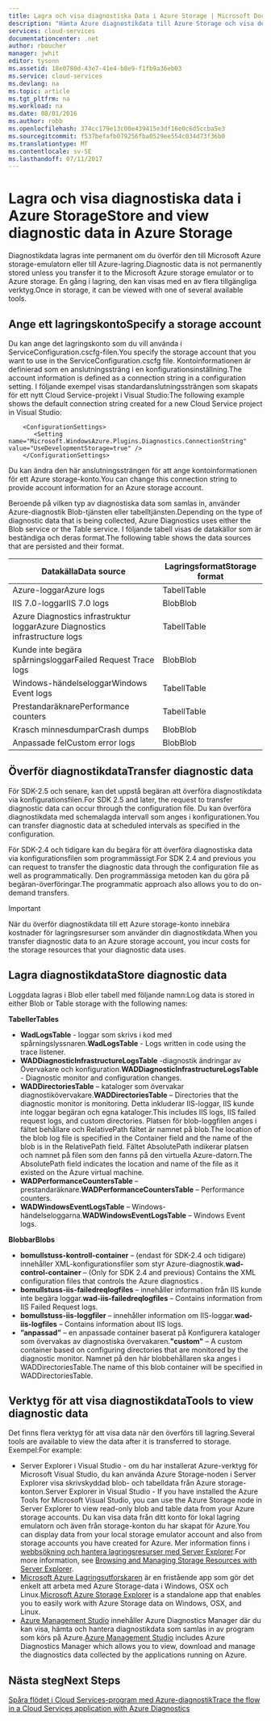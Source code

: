 ```yaml
---
title: Lagra och visa diagnostiska Data i Azure Storage | Microsoft Docs
description: "Hämta Azure diagnostikdata till Azure Storage och visa den"
services: cloud-services
documentationcenter: .net
author: rboucher
manager: jwhit
editor: tysonn
ms.assetid: 18e0780d-43e7-41e4-b8e9-f1fb9a36eb03
ms.service: cloud-services
ms.devlang: na
ms.topic: article
ms.tgt_pltfrm: na
ms.workload: na
ms.date: 08/01/2016
ms.author: robb
ms.openlocfilehash: 374cc179e13c00e439415e3df16e0c6d5ccba5e3
ms.sourcegitcommit: f537befafb079256fba0529ee554c034d73f36b0
ms.translationtype: MT
ms.contentlocale: sv-SE
ms.lasthandoff: 07/11/2017
---
```

# <a name="store-and-view-diagnostic-data-in-azure-storage"></a><span data-ttu-id="2a118-103">Lagra och visa diagnostiska data i Azure Storage</span><span class="sxs-lookup"><span data-stu-id="2a118-103">Store and view diagnostic data in Azure Storage</span></span>
<span data-ttu-id="2a118-104">Diagnostikdata lagras inte permanent om du överför den till Microsoft Azure storage-emulatorn eller till Azure-lagring.</span><span class="sxs-lookup"><span data-stu-id="2a118-104">Diagnostic data is not permanently stored unless you transfer it to the Microsoft Azure storage emulator or to Azure storage.</span></span> <span data-ttu-id="2a118-105">En gång i lagring, den kan visas med en av flera tillgängliga verktyg.</span><span class="sxs-lookup"><span data-stu-id="2a118-105">Once in storage, it can be viewed with one of several available tools.</span></span>

## <a name="specify-a-storage-account"></a><span data-ttu-id="2a118-106">Ange ett lagringskonto</span><span class="sxs-lookup"><span data-stu-id="2a118-106">Specify a storage account</span></span>
<span data-ttu-id="2a118-107">Du kan ange det lagringskonto som du vill använda i ServiceConfiguration.cscfg-filen.</span><span class="sxs-lookup"><span data-stu-id="2a118-107">You specify the storage account that you want to use in the ServiceConfiguration.cscfg file.</span></span> <span data-ttu-id="2a118-108">Kontoinformationen är definierad som en anslutningssträng i en konfigurationsinställning.</span><span class="sxs-lookup"><span data-stu-id="2a118-108">The account information is defined as a connection string in a configuration setting.</span></span> <span data-ttu-id="2a118-109">I följande exempel visas standardanslutningssträngen som skapats för ett nytt Cloud Service-projekt i Visual Studio:</span><span class="sxs-lookup"><span data-stu-id="2a118-109">The following example shows the default connection string created for a new Cloud Service project in  Visual Studio:</span></span>

```
    <ConfigurationSettings>
       <Setting name="Microsoft.WindowsAzure.Plugins.Diagnostics.ConnectionString" value="UseDevelopmentStorage=true" />
    </ConfigurationSettings>
```

<span data-ttu-id="2a118-110">Du kan ändra den här anslutningssträngen för att ange kontoinformationen för ett Azure storage-konto.</span><span class="sxs-lookup"><span data-stu-id="2a118-110">You can change this connection string to provide account information for an Azure storage account.</span></span>

<span data-ttu-id="2a118-111">Beroende på vilken typ av diagnostiska data som samlas in, använder Azure-diagnostik Blob-tjänsten eller tabelltjänsten.</span><span class="sxs-lookup"><span data-stu-id="2a118-111">Depending on the type of diagnostic data that is being collected, Azure Diagnostics uses either the Blob service or the Table service.</span></span> <span data-ttu-id="2a118-112">I följande tabell visas de datakällor som är beständiga och deras format.</span><span class="sxs-lookup"><span data-stu-id="2a118-112">The following table shows the data sources that are persisted and their format.</span></span>

| <span data-ttu-id="2a118-113">Datakälla</span><span class="sxs-lookup"><span data-stu-id="2a118-113">Data source</span></span> | <span data-ttu-id="2a118-114">Lagringsformat</span><span class="sxs-lookup"><span data-stu-id="2a118-114">Storage format</span></span> |
| --- | --- |
| <span data-ttu-id="2a118-115">Azure-loggar</span><span class="sxs-lookup"><span data-stu-id="2a118-115">Azure logs</span></span> |<span data-ttu-id="2a118-116">Tabell</span><span class="sxs-lookup"><span data-stu-id="2a118-116">Table</span></span> |
| <span data-ttu-id="2a118-117">IIS 7.0-loggar</span><span class="sxs-lookup"><span data-stu-id="2a118-117">IIS 7.0 logs</span></span> |<span data-ttu-id="2a118-118">Blob</span><span class="sxs-lookup"><span data-stu-id="2a118-118">Blob</span></span> |
| <span data-ttu-id="2a118-119">Azure Diagnostics infrastruktur loggar</span><span class="sxs-lookup"><span data-stu-id="2a118-119">Azure Diagnostics infrastructure logs</span></span> |<span data-ttu-id="2a118-120">Tabell</span><span class="sxs-lookup"><span data-stu-id="2a118-120">Table</span></span> |
| <span data-ttu-id="2a118-121">Kunde inte begära spårningsloggar</span><span class="sxs-lookup"><span data-stu-id="2a118-121">Failed Request Trace logs</span></span> |<span data-ttu-id="2a118-122">Blob</span><span class="sxs-lookup"><span data-stu-id="2a118-122">Blob</span></span> |
| <span data-ttu-id="2a118-123">Windows-händelseloggar</span><span class="sxs-lookup"><span data-stu-id="2a118-123">Windows Event logs</span></span> |<span data-ttu-id="2a118-124">Tabell</span><span class="sxs-lookup"><span data-stu-id="2a118-124">Table</span></span> |
| <span data-ttu-id="2a118-125">Prestandaräknare</span><span class="sxs-lookup"><span data-stu-id="2a118-125">Performance counters</span></span> |<span data-ttu-id="2a118-126">Tabell</span><span class="sxs-lookup"><span data-stu-id="2a118-126">Table</span></span> |
| <span data-ttu-id="2a118-127">Krasch minnesdumpar</span><span class="sxs-lookup"><span data-stu-id="2a118-127">Crash dumps</span></span> |<span data-ttu-id="2a118-128">Blob</span><span class="sxs-lookup"><span data-stu-id="2a118-128">Blob</span></span> |
| <span data-ttu-id="2a118-129">Anpassade fel</span><span class="sxs-lookup"><span data-stu-id="2a118-129">Custom error logs</span></span> |<span data-ttu-id="2a118-130">Blob</span><span class="sxs-lookup"><span data-stu-id="2a118-130">Blob</span></span> |

## <a name="transfer-diagnostic-data"></a><span data-ttu-id="2a118-131">Överför diagnostikdata</span><span class="sxs-lookup"><span data-stu-id="2a118-131">Transfer diagnostic data</span></span>
<span data-ttu-id="2a118-132">För SDK-2.5 och senare, kan det uppstå begäran att överföra diagnostikdata via konfigurationsfilen.</span><span class="sxs-lookup"><span data-stu-id="2a118-132">For SDK 2.5 and later, the request to transfer diagnostic data can occur through the configuration file.</span></span> <span data-ttu-id="2a118-133">Du kan överföra diagnostikdata med schemalagda intervall som anges i konfigurationen.</span><span class="sxs-lookup"><span data-stu-id="2a118-133">You can transfer diagnostic data at scheduled intervals as specified in the configuration.</span></span>

<span data-ttu-id="2a118-134">För SDK-2.4 och tidigare kan du begära för att överföra diagnostiska data via konfigurationsfilen som programmässigt.</span><span class="sxs-lookup"><span data-stu-id="2a118-134">For SDK 2.4 and previous you can request to transfer the diagnostic data through the configuration file as well as programmatically.</span></span> <span data-ttu-id="2a118-135">Den programmässiga metoden kan du göra på begäran-överföringar.</span><span class="sxs-lookup"><span data-stu-id="2a118-135">The programmatic approach also allows you to do on-demand transfers.</span></span>

> [!IMPORTANT]
> <span data-ttu-id="2a118-136">När du överför diagnostikdata till ett Azure storage-konto innebära kostnader för lagringsresurser som använder din diagnostikdata.</span><span class="sxs-lookup"><span data-stu-id="2a118-136">When you transfer diagnostic data to an Azure storage account, you incur costs for the storage resources that your diagnostic data uses.</span></span>
> 
> 

## <a name="store-diagnostic-data"></a><span data-ttu-id="2a118-137">Lagra diagnostikdata</span><span class="sxs-lookup"><span data-stu-id="2a118-137">Store diagnostic data</span></span>
<span data-ttu-id="2a118-138">Loggdata lagras i Blob eller tabell med följande namn:</span><span class="sxs-lookup"><span data-stu-id="2a118-138">Log data is stored in either Blob or Table storage with the following names:</span></span>

<span data-ttu-id="2a118-139">**Tabeller**</span><span class="sxs-lookup"><span data-stu-id="2a118-139">**Tables**</span></span>

* <span data-ttu-id="2a118-140">**WadLogsTable** - loggar som skrivs i kod med spårningslyssnaren.</span><span class="sxs-lookup"><span data-stu-id="2a118-140">**WadLogsTable** - Logs written in code using the trace listener.</span></span>
* <span data-ttu-id="2a118-141">**WADDiagnosticInfrastructureLogsTable** -diagnostik ändringar av Övervakare och konfiguration.</span><span class="sxs-lookup"><span data-stu-id="2a118-141">**WADDiagnosticInfrastructureLogsTable** - Diagnostic monitor and configuration changes.</span></span>
* <span data-ttu-id="2a118-142">**WADDirectoriesTable** – kataloger som övervakar diagnostikövervakare.</span><span class="sxs-lookup"><span data-stu-id="2a118-142">**WADDirectoriesTable** – Directories that the diagnostic monitor is monitoring.</span></span>  <span data-ttu-id="2a118-143">Detta inkluderar IIS-loggar, IIS kunde inte loggar begäran och egna kataloger.</span><span class="sxs-lookup"><span data-stu-id="2a118-143">This includes IIS logs, IIS failed request logs, and custom directories.</span></span>  <span data-ttu-id="2a118-144">Platsen för blob-loggfilen anges i fältet behållare och RelativePath fältet är namnet på blob.</span><span class="sxs-lookup"><span data-stu-id="2a118-144">The location of the blob log file is specified in the Container field and the name of the blob is in the RelativePath field.</span></span>  <span data-ttu-id="2a118-145">Fältet AbsolutePath indikerar platsen och namnet på filen som den fanns på den virtuella Azure-datorn.</span><span class="sxs-lookup"><span data-stu-id="2a118-145">The AbsolutePath field indicates the location and name of the file as it existed on the Azure virtual machine.</span></span>
* <span data-ttu-id="2a118-146">**WADPerformanceCountersTable** – prestandaräknare.</span><span class="sxs-lookup"><span data-stu-id="2a118-146">**WADPerformanceCountersTable** – Performance counters.</span></span>
* <span data-ttu-id="2a118-147">**WADWindowsEventLogsTable** – Windows-händelseloggarna.</span><span class="sxs-lookup"><span data-stu-id="2a118-147">**WADWindowsEventLogsTable** – Windows Event logs.</span></span>

<span data-ttu-id="2a118-148">**Blobbar**</span><span class="sxs-lookup"><span data-stu-id="2a118-148">**Blobs**</span></span>

* <span data-ttu-id="2a118-149">**bomullstuss-kontroll-container** – (endast för SDK-2.4 och tidigare) innehåller XML-konfigurationsfiler som styr Azure-diagnostik.</span><span class="sxs-lookup"><span data-stu-id="2a118-149">**wad-control-container** – (Only for SDK 2.4 and previous) Contains the XML configuration files that controls the Azure diagnostics .</span></span>
* <span data-ttu-id="2a118-150">**bomullstuss-iis-failedreqlogfiles** – innehåller information från IIS kunde inte begära loggar.</span><span class="sxs-lookup"><span data-stu-id="2a118-150">**wad-iis-failedreqlogfiles** – Contains information from IIS Failed Request logs.</span></span>
* <span data-ttu-id="2a118-151">**bomullstuss-iis-loggfiler** – innehåller information om IIS-loggar.</span><span class="sxs-lookup"><span data-stu-id="2a118-151">**wad-iis-logfiles** – Contains information about IIS logs.</span></span>
* <span data-ttu-id="2a118-152">**”anpassad”** – en anpassade container baserat på Konfigurera kataloger som övervakas av diagnostiska övervakaren.</span><span class="sxs-lookup"><span data-stu-id="2a118-152">**"custom"** – A custom container based on configuring directories that are monitored by the diagnostic monitor.</span></span>  <span data-ttu-id="2a118-153">Namnet på den här blobbehållaren ska anges i WADDirectoriesTable.</span><span class="sxs-lookup"><span data-stu-id="2a118-153">The name of this blob container will be specified in WADDirectoriesTable.</span></span>

## <a name="tools-to-view-diagnostic-data"></a><span data-ttu-id="2a118-154">Verktyg för att visa diagnostikdata</span><span class="sxs-lookup"><span data-stu-id="2a118-154">Tools to view diagnostic data</span></span>
<span data-ttu-id="2a118-155">Det finns flera verktyg för att visa data när den överförs till lagring.</span><span class="sxs-lookup"><span data-stu-id="2a118-155">Several tools are available to view the data after it is transferred to storage.</span></span> <span data-ttu-id="2a118-156">Exempel:</span><span class="sxs-lookup"><span data-stu-id="2a118-156">For example:</span></span>

* <span data-ttu-id="2a118-157">Server Explorer i Visual Studio - om du har installerat Azure-verktyg för Microsoft Visual Studio, du kan använda Azure Storage-noden i Server Explorer visa skrivskyddad blob- och tabelldata från Azure storage-konton.</span><span class="sxs-lookup"><span data-stu-id="2a118-157">Server Explorer in Visual Studio - If you have installed the Azure Tools for Microsoft Visual Studio, you can use the Azure Storage node in Server Explorer to view read-only blob and table data from your Azure storage accounts.</span></span> <span data-ttu-id="2a118-158">Du kan visa data från ditt konto för lokal lagring emulatorn och även från storage-konton du har skapat för Azure.</span><span class="sxs-lookup"><span data-stu-id="2a118-158">You can display data from your local storage emulator account and also from storage accounts you have created for Azure.</span></span> <span data-ttu-id="2a118-159">Mer information finns i [webbsökning och hantera lagringsresurser med Server Explorer](../vs-azure-tools-storage-resources-server-explorer-browse-manage.md).</span><span class="sxs-lookup"><span data-stu-id="2a118-159">For more information, see [Browsing and Managing Storage Resources with Server Explorer](../vs-azure-tools-storage-resources-server-explorer-browse-manage.md).</span></span>
* <span data-ttu-id="2a118-160">[Microsoft Azure Lagringsutforskaren](../vs-azure-tools-storage-manage-with-storage-explorer.md) är en fristående app som gör det enkelt att arbeta med Azure Storage-data i Windows, OSX och Linux.</span><span class="sxs-lookup"><span data-stu-id="2a118-160">[Microsoft Azure Storage Explorer](../vs-azure-tools-storage-manage-with-storage-explorer.md) is a standalone app that enables you to easily work with Azure Storage data on Windows, OSX, and Linux.</span></span>
* <span data-ttu-id="2a118-161">[Azure Management Studio](http://www.cerebrata.com/products/azure-management-studio/introduction) innehåller Azure Diagnostics Manager där du kan visa, hämta och hantera diagnostikdata som samlas in av program som körs på Azure.</span><span class="sxs-lookup"><span data-stu-id="2a118-161">[Azure Management Studio](http://www.cerebrata.com/products/azure-management-studio/introduction) includes Azure Diagnostics Manager which allows you to view, download and manage the diagnostics data collected by the applications running on Azure.</span></span>

## <a name="next-steps"></a><span data-ttu-id="2a118-162">Nästa steg</span><span class="sxs-lookup"><span data-stu-id="2a118-162">Next Steps</span></span>
[<span data-ttu-id="2a118-163">Spåra flödet i Cloud Services-program med Azure-diagnostik</span><span class="sxs-lookup"><span data-stu-id="2a118-163">Trace the flow in a Cloud Services application with Azure Diagnostics</span></span>](cloud-services-dotnet-diagnostics-trace-flow.md)

